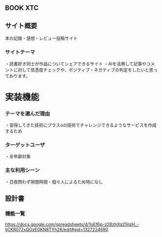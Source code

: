 ## BOOK XTC
## サイト概要
本の記録・感想・レビュー投稿サイト
### サイトテーマ
・読書好き同士が作品についてシェアできるサイト
・AIを活用して記事やコメントに対して信憑度チェックや、ポジティブ・ネガティブの判定をしたいと思っております。

# 実装機能

### テーマを選んだ理由
・習得してきた技術にプラスαの技術でチャレンジできるようなサービスを作成するため

### ターゲットユーザ
・全年齢対象

### 主な利用シーン
・日夜問わず隙間時間・個々人によるため特になし

## 設計書

### 機能一覧
<https://docs.google.com/spreadsheets/d/1oEf6q-z28zhXg25ljzH_-IjCKR072xQOzE0KN8TYh28/edit#gid=1327224690>
